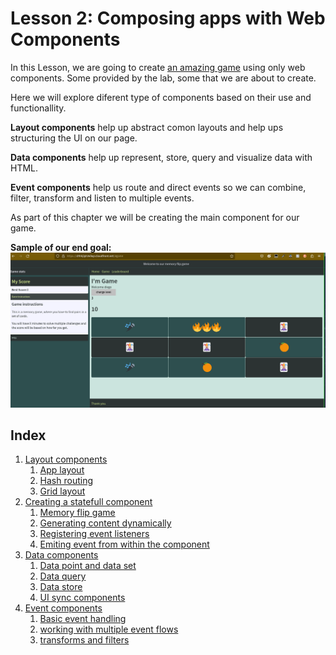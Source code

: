 # Lesson 2: Composing apps with Web Components

In this Lesson, we are going to create [an amazing game](https://d1hhjlyh3vlkqr.cloudfront.net/#game) using only web components. Some provided by the lab, some that we are about to create.


Here we will explore diferent type of components based on their use and functionallity.
 

**Layout components** help up abstract comon layouts and help ups structuring the UI on our page.

**Data components** help up represent, store, query and visualize data with HTML.

**Event components** help us route and direct events so we can combine, filter, transform and listen to multiple events.

As part of this chapter we will be creating the main component for our game.

**Sample of our end goal:**
![awesome game screenshot](../assets/game-preview-1.png)



## Index

1. [Layout components](./section-1/steps.md) 
    1. [App layout](./section-1/steps.md#activity-211-app-layout)
    2. [Hash routing](./section-1/steps.md#activity-212-hash-routing)
    3. [Grid layout](./section-1/steps.md#activity-213-grid-layout)
2. [Creating a statefull component](./section-2/steps.md)
    1. [Memory flip game](./section-2/steps.md#activity-221-memory-flip-game-)
    2. [Generating content dynamically](./section-2/steps.md#activity-222-generating-content-dynamically)
    3. [Registering event listeners](./section-2/steps.md#activity-223-registering-event-listeners)
    4. [Emiting event from within the component](./section-2/steps.md#activity-224-emiting-event-from-within-the-component)
3. [Data components](./section-3/steps.md)
    1. [Data point and data set](./section-3/steps.md#activity-231-data-point-and-data-set)
    2. [Data query](./section-3/steps.md#activity-232-data-query)
    3. [Data store](./section-3/steps.md#activity-233-data-store)
    4. [UI sync components](./section-3/steps.md#activity-234-ui-sync-components)
4. [Event components](./section-4/steps.md)
    1. [Basic event handling](./section-4/steps.md#activity-241-basic-event-handling)
    2. [working with multiple event flows](./section-4/steps.md#activity-242-working-with-multiple-event-flows)
    3. [transforms and filters](./section-4/steps.md#activity-243-event-source-filter-and-transforms)